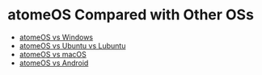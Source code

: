 # atomeOS Compared with Other OSs

* [atomeOS vs Windows](https://github.com/swattle/atomeOS-documentation/wiki/atomeOS-Compared-to-Other-OSs:-atomeOS-vs-Windows)
* [atomeOS vs Ubuntu vs Lubuntu](https://github.com/swattle/atomeOS-documentation/wiki/atomeOS-Compared-to-Other-OSs:-atomeOS-vs-Ubuntu-vs-Lubuntu)
* [atomeOS vs macOS](https://github.com/swattle/atomeOS-documentation/wiki/atomeOS-Compared-to-Other-OSs:-atomeOS-vs-macOS)
* [atomeOS vs Android](https://github.com/swattle/atomeOS-documentation/wiki/atomeOS-Compared-to-Other-OSs:-atomeOS-vs-Android)
